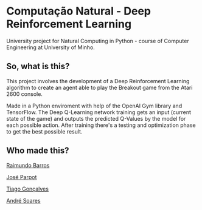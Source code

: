 # Computação Natural - Deep Reinforcement Learning
University project for Natural Computing in Python - course of Computer Engineering at University of Minho.

## So, what is this?
This project involves the development of a Deep Reinforcement Learning algorithm to create an agent able to play the Breakout game from the Atari 2600 console.

Made in a Python enviroment with help of the OpenAI Gym library and TensorFlow. The Deep Q-Learning network training gets an input (current state of the game)
and outputs the predicted Q-Values by the model for each possible action. After training there's a testing and optimization phase to get the best possible result.


## Who made this?
[Raimundo Barros](https://github.com/netorai)

[José Parpot](https://github.com/Parpot)

[Tiago Gonçalves](https://github.com/TiagoRG99)

[André Soares](https://github.com/AndreSoares94)
